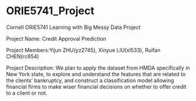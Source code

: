 # ORIE5741_Project
Cornell ORIE5741 Learning with Big Messy Data Project

Project Name: Credit Approval Prediction

Project Members:Yijun ZHU(yz2745), Xinyue LIU(xl533), Ruifan CHEN(rc654)

Project Description: 
We plan to apply the dataset from HMDA specifically in New York state, to explore and understand the features that are related to the clients’ bankruptcy, and construct a classification model allowing financial firms to make wiser financial decisions on whether to offer credit to a client or not.
